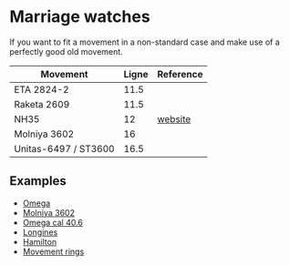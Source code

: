 # Marriage watches

If you want to fit a movement in a non-standard case and make use of a perfectly good old movement.

| Movement | Ligne | Reference |
|---|---|---|
| ETA 2824-2 | 11.5 ||
| Raketa 2609 | 11.5 ||
| NH35 | 12 | [website](https://calibercorner.com/seiko-caliber-nh35a/)|
| Molniya 3602 | 16 ||
| Unitas-6497 / ST3600 | 16.5 ||

## Examples

- [Omega](https://www.ebay.co.uk/itm/386650088173)
- [Molniya 3602](https://www.ebay.co.uk/itm/266572846773)
- [Omega cal 40.6](https://www.ebay.co.uk/itm/256383256116)
- [Longines](https://www.ebay.co.uk/itm/225514766616?)
- [Hamilton](https://www.ebay.co.uk/itm/256109526719?)
- [Movement rings](https://www.ebay.co.uk/itm/334509711439)
